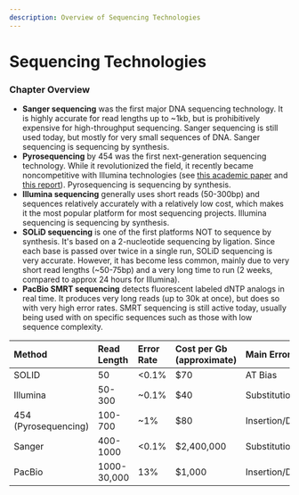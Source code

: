 ```yaml
---
description: Overview of Sequencing Technologies
---
```


# Sequencing Technologies

### Chapter Overview

* **Sanger sequencing** was the first major DNA sequencing technology. It is highly accurate for read lengths up to ~1kb, but is prohibitively expensive for high-throughput sequencing. Sanger sequencing is still used today, but mostly for very small sequences of DNA. Sanger sequencing is sequencing by synthesis. 
* **Pyrosequencing** by 454 was the first next-generation sequencing technology. While it revolutionized the field, it recently became noncompetitive with Illumina technologies \(see [this academic paper](https://journals.plos.org/plosone/article?id=10.1371/journal.pone.0090485) and [this report](http://www.bio-itworld.com/2013/10/16/six-years-after-acquisition-roche-quietly-shutters-454.html)\). Pyrosequencing is sequencing by synthesis. 
* **Illumina sequencing** generally uses short reads \(50-300bp\) and sequences relatively accurately with a relatively low cost, which makes it the most popular platform for most sequencing projects. Illumina sequencing is sequencing by synthesis. 
* **SOLiD sequencing** is one of the first platforms NOT to sequence by synthesis. It's based on a 2-nucleotide sequencing by ligation. Since each base is passed over twice in a single run, SOLiD sequencing is very accurate. However, it has become less common, mainly due to very short read lengths \(~50-75bp\) and a very long time to run \(2 weeks, compared to approx 24 hours for Illumina\). 
* **PacBio SMRT sequencing** detects fluorescent labeled dNTP analogs in real time. It produces very long reads \(up to 30k at once\), but does so with very high error rates. SMRT sequencing is still active today, usually being used with on specific sequences such as those with low sequence complexity. 



| Method | Read Length | Error Rate | Cost per Gb \(approximate\) | Main Error Type |
| :--- | :--- | :--- | :--- | :--- |
| SOLID | 50 | &lt;0.1% | $70 | AT Bias |
| Illumina | 50-300 | ~0.1% | $40 | Substitution |
| 454 \(Pyrosequencing\) | 100-700 | ~1% | $80 | Insertion/Deletion |
| Sanger | 400-1000 | &lt;0.1% | $2,400,000 | Substitution |
| PacBio | 1000-30,000 | 13% | $1,000 | Insertion/Deletion |

